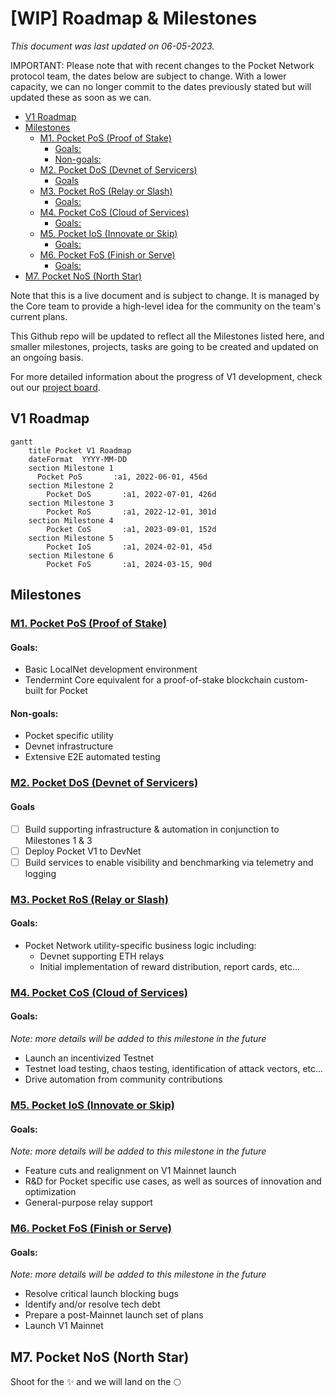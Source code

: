 # [WIP] Roadmap & Milestones <!-- omit in toc -->

_This document was last updated on 06-05-2023._

IMPORTANT: Please note that with recent changes to the Pocket Network protocol team, the dates below are subject to change. With a lower capacity, we can no longer commit to the dates previously stated but will updated these as soon as we can.

- [V1 Roadmap](#v1-roadmap)
- [Milestones](#milestones)
  - [M1. Pocket PoS (Proof of Stake)](#m1-pocket-pos-proof-of-stake)
    - [Goals:](#goals)
    - [Non-goals:](#non-goals)
  - [M2. Pocket DoS (Devnet of Servicers)](#m2-pocket-dos-devnet-of-servicers)
    - [Goals](#goals-1)
  - [M3. Pocket RoS (Relay or Slash)](#m3-pocket-ros-relay-or-slash)
    - [Goals:](#goals-2)
  - [M4. Pocket CoS (Cloud of Services)](#m4-pocket-cos-cloud-of-services)
    - [Goals:](#goals-3)
  - [M5. Pocket IoS (Innovate or Skip)](#m5-pocket-ios-innovate-or-skip)
    - [Goals:](#goals-4)
  - [M6. Pocket FoS (Finish or Serve)](#m6-pocket-fos-finish-or-serve)
    - [Goals:](#goals-5)
- [M7. Pocket NoS (North Star)](#m7-pocket-nos-north-star)

Note that this is a live document and is subject to change. It is managed by the Core team to provide a high-level idea for the community on the team's current plans.

This Github repo will be updated to reflect all the Milestones listed here, and smaller milestones, projects, tasks are going to be created and updated on an ongoing basis.

For more detailed information about the progress of V1 development, check out our [project board](https://github.com/orgs/pokt-network/projects/142/views/12).

## V1 Roadmap

```mermaid
gantt
    title Pocket V1 Roadmap
    dateFormat  YYYY-MM-DD
    section Milestone 1
      Pocket PoS       :a1, 2022-06-01, 456d
    section Milestone 2
        Pocket DoS       :a1, 2022-07-01, 426d
    section Milestone 3
        Pocket RoS       :a1, 2022-12-01, 301d
    section Milestone 4
        Pocket CoS       :a1, 2023-09-01, 152d
    section Milestone 5
        Pocket IoS       :a1, 2024-02-01, 45d
    section Milestone 6
        Pocket FoS       :a1, 2024-03-15, 90d
```

## Milestones

### [M1. Pocket PoS (Proof of Stake)](https://github.com/pokt-network/pocket/milestone/7)

#### Goals:

- Basic LocalNet development environment
- Tendermint Core equivalent for a proof-of-stake blockchain custom-built for Pocket

#### Non-goals:

- Pocket specific utility
- Devnet infrastructure
- Extensive E2E automated testing

### [M2. Pocket DoS (Devnet of Servicers)](https://github.com/pokt-network/pocket/milestone/8)

#### Goals

- [ ] Build supporting infrastructure & automation in conjunction to Milestones 1 & 3
- [ ] Deploy Pocket V1 to DevNet
- [ ] Build services to enable visibility and benchmarking via telemetry and logging

### [M3. Pocket RoS (Relay or Slash)](https://github.com/pokt-network/pocket/milestone/15)

#### Goals:

- Pocket Network utility-specific business logic including:
  - Devnet supporting ETH relays
  - Initial implementation of reward distribution, report cards, etc...

### [M4. Pocket CoS (Cloud of Services)](https://github.com/pokt-network/pocket/milestone/20)

#### Goals:

_Note: more details will be added to this milestone in the future_

- Launch an incentivized Testnet
- Testnet load testing, chaos testing, identification of attack vectors, etc...
- Drive automation from community contributions

### [M5. Pocket IoS (Innovate or Skip)](https://github.com/pokt-network/pocket/milestone/16)

#### Goals:

_Note: more details will be added to this milestone in the future_

- Feature cuts and realignment on V1 Mainnet launch
- R&D for Pocket specific use cases, as well as sources of innovation and optimization
- General-purpose relay support

### [M6. Pocket FoS (Finish or Serve)](https://github.com/pokt-network/pocket/milestone/18)

#### Goals:

_Note: more details will be added to this milestone in the future_

- Resolve critical launch blocking bugs
- Identify and/or resolve tech debt
- Prepare a post-Mainnet launch set of plans
- Launch V1 Mainnet

## M7. Pocket NoS (North Star)

Shoot for the ✨ and we will land on the 🌕

<!-- GITHUB_WIKI: guides/roadmap/readme -->
